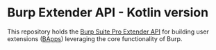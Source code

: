 # Burp Extender API - Kotlin version

This repository holds the [Burp Suite Pro Extender API](https://portswigger.net/burp/extender/)
for building user extensions ([BApps](https://portswigger.net/bappstore/))
leveraging the core functionality of Burp.
